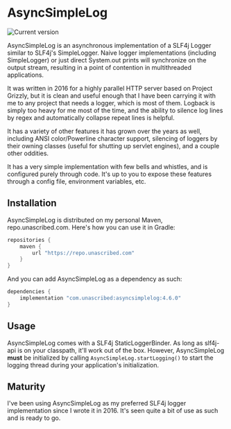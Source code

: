 # AsyncSimpleLog
![Current version](https://img.shields.io/maven-metadata/v?label=current%20version&metadataUrl=https%3A%2F%2Frepo.unascribed.com%2Fcom%2Funascribed%2Fasyncsimplelog%2Fmaven-metadata.xml&style=flat-square)

AsyncSimpleLog is an asynchronous implementation of a SLF4j Logger similar
to SLF4j's SimpleLogger. Naive logger implementations (including SimpleLogger)
or just direct System.out prints will synchronize on the output stream,
resulting in a point of contention in multithreaded applications.

It was written in 2016 for a highly parallel HTTP server based on
Project Grizzly, but it is clean and useful enough that I have been carrying
it with me to any project that needs a logger, which is most of them. Logback
is simply too heavy for me most of the time, and the ability to silence log
lines by regex and automatically collapse repeat lines is helpful.

It has a variety of other features it has grown over the years as well, including
ANSI color/Powerline character support, silencing of loggers by their owning
classes (useful for shutting up servlet engines), and a couple other oddities.

It has a very simple implementation with few bells and whistles, and is configured
purely through code. It's up to you to expose these features through a config
file, environment variables, etc.

## Installation
AsyncSimpleLog is distributed on my personal Maven, repo.unascribed.com. Here's
how you can use it in Gradle:

```gradle
repositories {
	maven {
		url "https://repo.unascribed.com"
	}
}
```

And you can add AsyncSimpleLog as a dependency as such:

```gradle
dependencies {
	implementation "com.unascribed:asyncsimplelog:4.6.0"
}
```

## Usage
AsyncSimpleLog comes with a SLF4j StaticLoggerBinder. As long as slf4j-api is on
your classpath, it'll work out of the box. However, AsyncSimpleLog **must** be
initialized by calling `AsyncSimpleLog.startLogging()` to start the logging
thread during your application's initialization.

## Maturity
I've been using AsyncSimpleLog as my preferred SLF4j logger implementation since
I wrote it in 2016. It's seen quite a bit of use as such and is ready to go.
